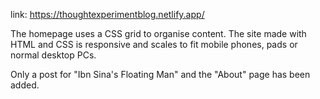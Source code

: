 link: https://thoughtexperimentblog.netlify.app/

The homepage uses a CSS grid to organise content. The site made with HTML and CSS is responsive and scales to fit mobile phones, pads or normal desktop PCs.

Only a post for "Ibn Sina's Floating Man" and the "About" page has been added. 
